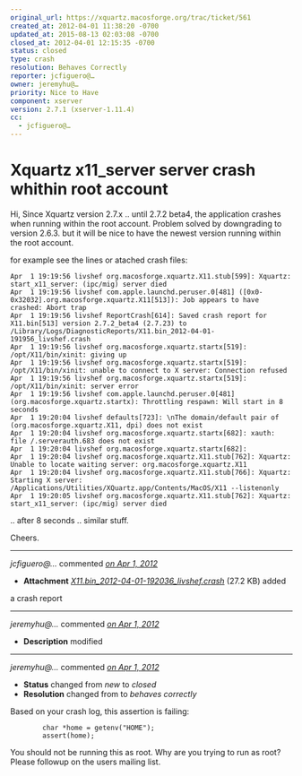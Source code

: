 ```yaml
---
original_url: https://xquartz.macosforge.org/trac/ticket/561
created_at: 2012-04-01 11:38:20 -0700
updated_at: 2015-08-13 02:03:08 -0700
closed_at: 2012-04-01 12:15:35 -0700
status: closed
type: crash
resolution: Behaves Correctly
reporter: jcfiguero@…
owner: jeremyhu@…
priority: Nice to Have
component: xserver
version: 2.7.1 (xserver-1.11.4)
cc:
  - jcfiguero@…
---
```


Xquartz x11\_server server crash whithin root account
=====================================================


Hi,
Since Xquartz version 2.7.x .. until 2.7.2 beta4, the application crashes when running within the root account.
Problem solved by downgrading to version 2.6.3. but it will be nice to have the newest version running within the root account.

for example see the lines or atached crash files:

    Apr  1 19:19:56 livshef org.macosforge.xquartz.X11.stub[599]: Xquartz: start_x11_server: (ipc/mig) server died
    Apr  1 19:19:56 livshef com.apple.launchd.peruser.0[481] ([0x0-0x32032].org.macosforge.xquartz.X11[513]): Job appears to have crashed: Abort trap
    Apr  1 19:19:56 livshef ReportCrash[614]: Saved crash report for X11.bin[513] version 2.7.2_beta4 (2.7.23) to /Library/Logs/DiagnosticReports/X11.bin_2012-04-01-191956_livshef.crash
    Apr  1 19:19:56 livshef org.macosforge.xquartz.startx[519]: /opt/X11/bin/xinit: giving up
    Apr  1 19:19:56 livshef org.macosforge.xquartz.startx[519]: /opt/X11/bin/xinit: unable to connect to X server: Connection refused
    Apr  1 19:19:56 livshef org.macosforge.xquartz.startx[519]: /opt/X11/bin/xinit: server error
    Apr  1 19:19:56 livshef com.apple.launchd.peruser.0[481] (org.macosforge.xquartz.startx): Throttling respawn: Will start in 8 seconds
    Apr  1 19:20:04 livshef defaults[723]: \nThe domain/default pair of (org.macosforge.xquartz.X11, dpi) does not exist
    Apr  1 19:20:04 livshef org.macosforge.xquartz.startx[682]: xauth:  file /.serverauth.683 does not exist
    Apr  1 19:20:04 livshef org.macosforge.xquartz.startx[682]: 
    Apr  1 19:20:04 livshef org.macosforge.xquartz.X11.stub[762]: Xquartz: Unable to locate waiting server: org.macosforge.xquartz.X11
    Apr  1 19:20:04 livshef org.macosforge.xquartz.X11.stub[766]: Xquartz: Starting X server: /Applications/Utilities/XQuartz.app/Contents/MacOS/X11 --listenonly
    Apr  1 19:20:05 livshef org.macosforge.xquartz.X11.stub[762]: Xquartz: start_x11_server: (ipc/mig) server died

.. after 8 seconds .. similar stuff.

Cheers.



---

*jcfiguero@…* commented *[on Apr 1, 2012](https://xquartz.macosforge.org/trac/attachment/ticket/561/X11.bin_2012-04-01-192036_livshef.crash "April 1, 2012 at 11:40 AM PDT")*

-   **Attachment** *[X11.bin\_2012-04-01-192036\_livshef.crash](../attachment/ticket/561/X11.bin_2012-04-01-192036_livshef.crash)* (27.2 KB) added

a crash report



---

*jeremyhu@…* commented *[on Apr 1, 2012](https://xquartz.macosforge.org/trac/ticket/561#comment:1 "April 1, 2012 at 12:13 PM PDT")*

-   **Description** modified



---

*jeremyhu@…* commented *[on Apr 1, 2012](https://xquartz.macosforge.org/trac/ticket/561#comment:2 "April 1, 2012 at 12:15 PM PDT")*

-   **Status** changed from *new* to *closed*
-   **Resolution** changed from to *behaves correctly*

Based on your crash log, this assertion is failing:

            char *home = getenv("HOME");
            assert(home);

You should not be running this as root. Why are you trying to run as root? Please followup on the users mailing list.



